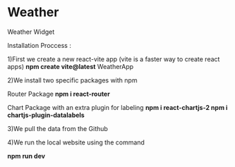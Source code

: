 # Weather
Weather Widget 


Installation Proccess : 

1)First we create a new react-vite app (vite is a faster way to create react apps)
**npm create vite@latest** WeatherApp 

2)We install two specific packages with npm 

Router Package 
**npm i react-router**

Chart Package with an extra plugin for labeling 
**npm i react-chartjs-2
npm i chartjs-plugin-datalabels**

3)We pull the data from the Github 

4)We run the local website using the command

**npm run dev** 
